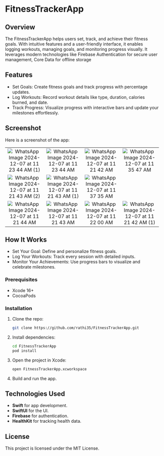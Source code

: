 # FitnessTrackerApp

## Overview

The FitnessTrackerApp helps users set, track, and achieve their fitness goals. With intuitive features and a user-friendly interface, it enables logging workouts, managing goals, and monitoring progress visually. It leverages modern technologies like Firebase Authentication for secure user management, Core Data for offline storage

## Features
- Set Goals:
  Create fitness goals and track progress with percentage updates.
- Log Workouts:
  Record workout details like type, duration, calories burned, and date.
- Track Progress:
  Visualize progress with interactive bars and update your milestones effortlessly.

## Screenshot

Here is a screenshot of the app:


| 		 | 		 | 		 |  		 | 
| 	:-----:	 | 	:-----:	 | 	:-----:	 |	:-----:	 |
|  ![WhatsApp Image 2024-12-07 at 11 23 44 AM (1)](https://github.com/user-attachments/assets/77bd72ba-200f-44b7-9e2d-71031fb22e54)  | ![WhatsApp Image 2024-12-07 at 11 23 44 AM](https://github.com/user-attachments/assets/577c3787-6342-4c46-ac1b-4f2f41589772) | ![WhatsApp Image 2024-12-07 at 11 21 42 AM](https://github.com/user-attachments/assets/8ab53e91-3870-4ee2-b868-1029ec0273b8)  | ![WhatsApp Image 2024-12-07 at 11 35 47 AM](https://github.com/user-attachments/assets/f108c132-c90d-4a2c-934a-28b52f14ba7b)
|  ![WhatsApp Image 2024-12-07 at 11 21 43 AM (2)](https://github.com/user-attachments/assets/3eae74f7-d180-47c6-ad42-8934456d806a)    |  ![WhatsApp Image 2024-12-07 at 11 21 43 AM (1)](https://github.com/user-attachments/assets/78725e27-9639-4b91-b63f-9aa706cfb5ae)   |  ![WhatsApp Image 2024-12-07 at 11 37 35 AM](https://github.com/user-attachments/assets/ec9f4101-c9ad-4ab9-a554-a8922d3fa199)
 |   ![WhatsApp Image 2024-12-07 at 11 21 44 AM](https://github.com/user-attachments/assets/67bfb462-d2a2-427d-82e1-a62be559e997)   |  ![WhatsApp Image 2024-12-07 at 11 21 43 AM](https://github.com/user-attachments/assets/18730942-3bf1-4156-a02a-67ed65d5cd39)   |  ![WhatsApp Image 2024-12-07 at 11 22 00 AM](https://github.com/user-attachments/assets/30bc9e73-433b-4a55-a5ab-185e016ef09b) | ![WhatsApp Image 2024-12-07 at 11 21 42 AM (1)](https://github.com/user-attachments/assets/2b360b51-f8b9-40eb-972a-1da26186951f)



## How It Works

- Set Your Goal: Define and personalize fitness goals.
- Log Your Workouts: Track every session with detailed inputs.
- Monitor Your Achievements: Use progress bars to visualize and celebrate milestones.

### Prerequisites
- Xcode 16+
- CocoaPods

### Installation

1. Clone the repo:
    ```bash
    git clone https://github.com/rathi35/FitnessTrackerApp.git
    ```

2. Install dependencies:
    ```bash
    cd FitnessTrackerApp
    pod install
    ```

3. Open the project in Xcode:
    ```bash
    open FitnessTrackerApp.xcworkspace
    ```

4. Build and run the app.

## Technologies Used

- **Swift** for app development.
- **SwiftUI** for the UI.
- **Firebase** for authentication.
- **HealthKit** for tracking health data.


## License

This project is licensed under the MIT License.
